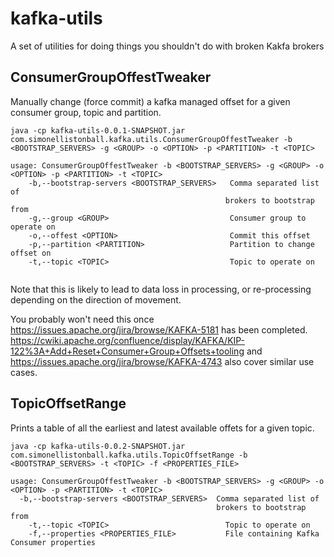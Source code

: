 # kafka-utils
A set of utilities for doing things you shouldn't do with broken Kakfa brokers


## ConsumerGroupOffestTweaker

Manually change (force commit) a kafka managed offset for a given consumer group, topic and partition. 

```
java -cp kafka-utils-0.0.1-SNAPSHOT.jar com.simonellistonball.kafka.utils.ConsumerGroupOffestTweaker -b <BOOTSTRAP_SERVERS> -g <GROUP> -o <OPTION> -p <PARTITION> -t <TOPIC> 

usage: ConsumerGroupOffestTweaker -b <BOOTSTRAP_SERVERS> -g <GROUP> -o <OPTION> -p <PARTITION> -t <TOPIC> 
    -b,--bootstrap-servers <BOOTSTRAP_SERVERS>   Comma separated list of
                                         		brokers to bootstrap from
	-g,--group <GROUP>                           Consumer group to operate on
	-o,--offest <OPTION>                         Commit this offset
	-p,--partition <PARTITION>                   Partition to change offset on
	-t,--topic <TOPIC>                           Topic to operate on
	
```

Note that this is likely to lead to data loss in processing, or re-processing depending on the direction of movement.

You probably won't need this once <https://issues.apache.org/jira/browse/KAFKA-5181> has been completed. <https://cwiki.apache.org/confluence/display/KAFKA/KIP-122%3A+Add+Reset+Consumer+Group+Offsets+tooling> and <https://issues.apache.org/jira/browse/KAFKA-4743> also cover similar use cases.  



## TopicOffsetRange

Prints a table of all the earliest and latest available offets for a given topic.

```
java -cp kafka-utils-0.0.2-SNAPSHOT.jar com.simonellistonball.kafka.utils.TopicOffsetRange -b <BOOTSTRAP_SERVERS> -t <TOPIC> -f <PROPERTIES_FILE>

usage: ConsumerGroupOffestTweaker -b <BOOTSTRAP_SERVERS> -g <GROUP> -o <OPTION> -p <PARTITION> -t <TOPIC> 
  -b,--bootstrap-servers <BOOTSTRAP_SERVERS>  Comma separated list of
                                              brokers to bootstrap from
	-t,--topic <TOPIC>                          Topic to operate on
	-f,--properties <PROPERTIES_FILE>           File containing Kafka Consumer properties
	
```
